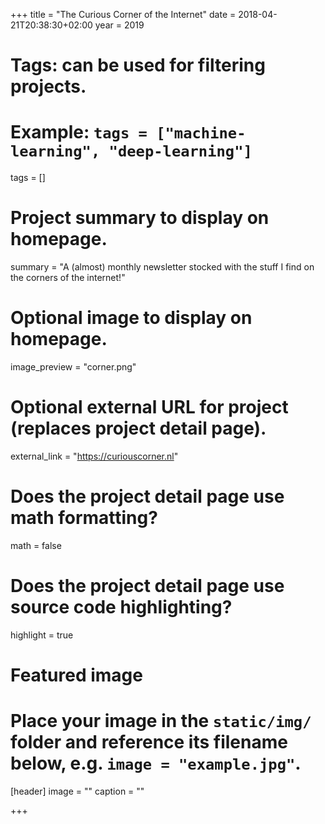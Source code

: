 +++
title = "The Curious Corner of the Internet"
date = 2018-04-21T20:38:30+02:00
year = 2019

# Tags: can be used for filtering projects.
# Example: `tags = ["machine-learning", "deep-learning"]`
tags = []

# Project summary to display on homepage.
summary = "A (almost) monthly newsletter stocked with the stuff I find on the corners of the internet!"

# Optional image to display on homepage.
image_preview = "corner.png"

# Optional external URL for project (replaces project detail page).
external_link = "https://curiouscorner.nl"

# Does the project detail page use math formatting?
math = false

# Does the project detail page use source code highlighting?
highlight = true

# Featured image
# Place your image in the `static/img/` folder and reference its filename below, e.g. `image = "example.jpg"`.
[header]
image = ""
caption = ""

+++
